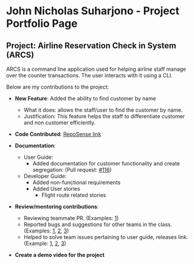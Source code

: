 # John Nicholas Suharjono - Project Portfolio Page

## Project: Airline Reservation Check in System (ARCS)

ARCS is a command line application used for helping airline staff manage over the counter transactions.
The user interacts with it using a CLI.

Below are my contributions to the project:
* **New Feature**: Added the ability to find customer by name
    * What it does: allows the staff/user to find the customer by name.
    * Justification: This feature helps the staff to differentiate customer and non customer efficiently.

* **Code Contributed**: [RepoSense link](https://nus-cs2113-ay2122s2.github.io/tp-dashboard/?search=johnsuharjono&breakdown=true&sort=groupTitle&sortWithin=title&since=2022-02-18&timeframe=commit&mergegroup=&groupSelect=groupByRepos&checkedFileTypes=docs~functional-code~test-code~other)

* **Documentation**:
    * User Guide:
        * Added documentation for customer functionality and create segregation:
          (Pull request: [\#116](https://github.com/AY2122s2-CS2113-F12-3/tp/pull/116))
    * Developer Guide:
        * Added non-functional requirements
        * Added User stories
            * Flight route related stories
* **Review/mentoring contributions**:
  * Reviewing teammate PR. (Examples: [1](https://github.com/AY2122s2-CS2113-F12-3/tp/pull/120))
  * Reported bugs and suggestions for other teams in the class. (Examples: [1](https://github.com/johnsuharjono/ped/issues/1), [2](https://github.com/johnsuharjono/ped/issues/3), [3](https://github.com/johnsuharjono/ped/issues/5))
  * Helped to solve team issues pertaining to user guide, releases link. (Example: [1](https://github.com/AY2122s2-CS2113-F12-3/tp/issues/75), [2](https://github.com/AY2122s2-CS2113-F12-3/tp/issues/55), [3](https://github.com/AY2122s2-CS2113-F12-3/tp/issues/59)) 

* **Create a demo video for the project**
